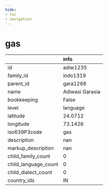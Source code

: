 ```yaml
---
hide:
- toc
- navigation
---
```

# gas
|                      | info            |
|:---------------------|:----------------|
| id                   | adiw1235        |
| family_id            | indo1319        |
| parent_id            | gara1268        |
| name                 | Adiwasi Garasia |
| bookkeeping          | False           |
| level                | language        |
| latitude             | 24.0712         |
| longitude            | 73.1426         |
| iso639P3code         | gas             |
| description          | nan             |
| markup_description   | nan             |
| child_family_count   | 0               |
| child_language_count | 0               |
| child_dialect_count  | 0               |
| country_ids          | IN              |